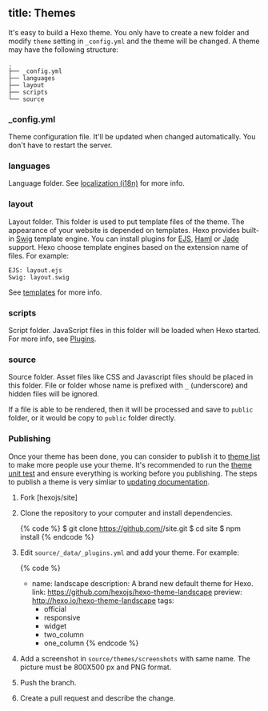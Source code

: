 title: Themes
---
It's easy to build a Hexo theme. You only have to create a new folder and modify `theme` setting in `_config.yml` and the theme will be changed. A theme may have the following structure:

``` plain
.
├── _config.yml
├── languages
├── layout
├── scripts
└── source
```

### _config.yml

Theme configuration file. It'll be updated when changed automatically. You don't have to restart the server.

### languages

Language folder. See [localization (i18n)](localization.html) for more info.

### layout

Layout folder. This folder is used to put template files of the theme. The appearance of your website is depended on templates. Hexo provides built-in [Swig] template engine. You can install plugins for [EJS], [Haml] or [Jade] support. Hexo choose template engines based on the extension name of files. For example:

``` plain
EJS: layout.ejs
Swig: layout.swig
```

See [templates](templates.html) for more info.

### scripts

Script folder. JavaScript files in this folder will be loaded when Hexo started. For more info, see [Plugins](plugins.html).

### source

Source folder. Asset files like CSS and Javascript files should be placed in this folder. File or folder whose name is prefixed with `_` (underscore) and hidden files will be ignored. 

If a file is able to be rendered, then it will be processed and save to `public` folder, or it would be copy to `public` folder directly.

### Publishing

Once your theme has been done, you can consider to publish it to [theme list](/themes) to make more people use your theme. It's recommended to run the [theme unit test](https://github.com/hexojs/hexo-theme-unit-test) and ensure everything is working before you publishing. The steps to publish a theme is very simliar to [updating documentation](contributing.html#Updating_Documentation).

1. Fork [hexojs/site]
2. Clone the repository to your computer and install dependencies.

    {% code %}
    $ git clone https://github.com/<username>/site.git
    $ cd site
    $ npm install
    {% endcode %}
    
3. Edit `source/_data/_plugins.yml` and add your theme. For example:

    {% code %}
    - name: landscape
      description: A brand new default theme for Hexo.
      link: https://github.com/hexojs/hexo-theme-landscape
      preview: http://hexo.io/hexo-theme-landscape
      tags:
        - official
        - responsive
        - widget
        - two_column
        - one_column
    {% endcode %}

4. Add a screenshot in `source/themes/screenshots` with same name. The picture must be 800X500 px and PNG format.    
5. Push the branch.
6. Create a pull request and describe the change.

[EJS]: https://github.com/hexojs/hexo-renderer-ejs
[Swig]: http://paularmstrong.github.com/swig/
[Haml]: https://github.com/hexojs/hexo-renderer-haml
[Jade]: https://github.com/hexojs/hexo-renderer-jade